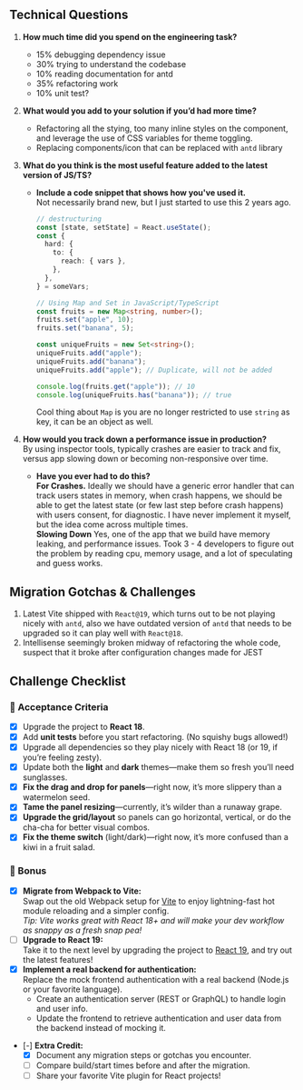 ## Technical Questions

1. **How much time did you spend on the engineering task?**

   - 15% debugging dependency issue
   - 30% trying to understand the codebase
   - 10% reading documentation for antd
   - 35% refactoring work
   - 10% unit test?

2. **What would you add to your solution if you’d had more time?**
   - Refactoring all the stying, too many inline styles on the component, and leverage the use of CSS variables for theme toggling.
   - Replacing components/icon that can be replaced with `antd` library
3. **What do you think is the most useful feature added to the latest version of JS/TS?**

   - **Include a code snippet that shows how you've used it.**<br>
     Not necessarily brand new, but I just started to use this 2 years ago.

     ```ts
     // destructuring
     const [state, setState] = React.useState();
     const {
       hard: {
         to: {
           reach: { vars },
         },
       },
     } = someVars;

     // Using Map and Set in JavaScript/TypeScript
     const fruits = new Map<string, number>();
     fruits.set("apple", 10);
     fruits.set("banana", 5);

     const uniqueFruits = new Set<string>();
     uniqueFruits.add("apple");
     uniqueFruits.add("banana");
     uniqueFruits.add("apple"); // Duplicate, will not be added

     console.log(fruits.get("apple")); // 10
     console.log(uniqueFruits.has("banana")); // true
     ```

     Cool thing about `Map` is you are no longer restricted to use `string` as key, it can be an object as well.

4. **How would you track down a performance issue in production?**<br>
   By using inspector tools, typically crashes are easier to track and fix, versus app slowing down or becoming non-responsive over time.
   - **Have you ever had to do this?**<br>
     **For Crashes.**
     Ideally we should have a generic error handler that can track users states in memory, when crash happens, we should be able to get the latest state (or few last step before crash happens) with users consent, for diagnostic. I have never implement it myself, but the idea come across multiple times.<br>
     **Slowing Down**
     Yes, one of the app that we build have memory leaking, and performance issues. Took 3 - 4 developers to figure out the problem by reading cpu, memory usage, and a lot of speculating and guess works.

## Migration Gotchas & Challenges

1. Latest Vite shipped with `React@19`, which turns out to be not playing nicely with `antd`, also we have outdated version of `antd` that needs to be upgraded so it can play well with `React@18`.
2. Intellisense seemingly broken midway of refactoring the whole code, suspect that it broke after configuration changes made for JEST

## Challenge Checklist

### 🍉 Acceptance Criteria

- [x] Upgrade the project to **React 18**.
- [x] Add **unit tests** before you start refactoring. (No squishy bugs allowed!)
- [x] Upgrade all dependencies so they play nicely with React 18 (or 19, if you’re feeling zesty).
- [x] Update both the **light** and **dark** themes—make them so fresh you’ll need sunglasses.
- [x] **Fix the drag and drop for panels**—right now, it’s more slippery than a watermelon seed.
- [x] **Tame the panel resizing**—currently, it’s wilder than a runaway grape.
- [x] **Upgrade the grid/layout** so panels can go horizontal, vertical, or do the cha-cha for better visual combos.
- [x] **Fix the theme switch** (light/dark)—right now, it’s more confused than a kiwi in a fruit salad.

### 🥭 Bonus

- [x] **Migrate from Webpack to Vite:**  
      Swap out the old Webpack setup for [Vite](https://vitejs.dev/) to enjoy lightning-fast hot module reloading and a simpler config.  
      _Tip: Vite works great with React 18+ and will make your dev workflow as snappy as a fresh snap pea!_
- [ ] **Upgrade to React 19:**  
      Take it to the next level by upgrading the project to [React 19](https://react.dev/blog/2024/04/25/react-v19.0.0), and try out the latest features!
- [x] **Implement a real backend for authentication:**  
      Replace the mock frontend authentication with a real backend (Node.js or your favorite language).
  - Create an authentication server (REST or GraphQL) to handle login and user info.
  - Update the frontend to retrieve authentication and user data from the backend instead of mocking it.
- [-] **Extra Credit:**
  - [x] Document any migration steps or gotchas you encounter.
  - [ ] Compare build/start times before and after the migration.
  - [ ] Share your favorite Vite plugin for React projects!
